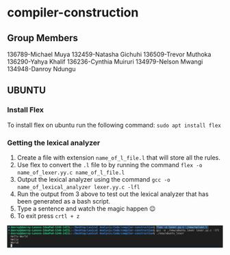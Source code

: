 # compiler-construction

## Group Members

136789-Michael Muya
132459-Natasha Gichuhi
136509-Trevor Muthoka
136290-Yahya Khalif
136236-Cynthia Muiruri
134979-Nelson Mwangi
134948-Danroy Ndungu

## UBUNTU

### Install Flex

To install flex on ubuntu run the following command: `sudo apt install flex`

### Getting the lexical analyzer

1. Create a file with extension `name_of_l_file.l` that will store all the rules.
2. Use flex to convert the `.l` file to by running the command `flex -o name_of_lexer.yy.c name_of_l_file.l`
3. Output the lexical analyzer using the command `gcc -o name_of_lexical_analyzer lexer.yy.c -lfl`
4. Run the output from 3 above to test out the lexical analyzer that has been generated as a bash script.
5. Type a sentence and watch the magic happen 😉
6. To exit press `crtl + z`

![Ubuntu Output](screenshots/ubuntu_output.png)
